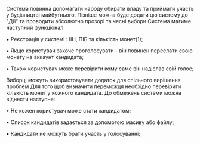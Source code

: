 Система повинна допомагати народу обирати владу та приймати участь у будівництві майбутнього.
Пізніше можна буде додати цю систему до "Дії" та проводити абсолютно прозорі та чесні вибори
Система матиме наступний функціонал:

•  Реєстрація у системі : ІІН, ПІБ та кількість монет(1);

•  Якщо користувач захоче проголосувати - він повинен переслати свою монету на аккаунт кандидата;

•  Також користувач може перевірити кому саме він надіслав свій голос;

Виборці можуть використовувати додаток для спільного вирішення проблем
Для того щоб визначити переможця необхідно перевірити кількість монет у кожного кандидата.
До обмежень системи можна віднести наступне:

•  Не кожен користувач може стати кандидатом;

•  Список кандидатів задається за допомогою масиву або файлу;

•  Кандидати не можуть брати участь у голосуванні;
